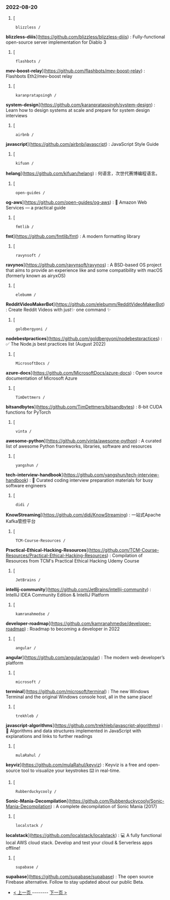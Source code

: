 ### 2022-08-20 
1. [
    

        blizzless /
**blizzless-diiis**](https://github.com/blizzless/blizzless-diiis) : Fully-functional open-source server implementation for Diablo 3
1. [
    

        flashbots /
**mev-boost-relay**](https://github.com/flashbots/mev-boost-relay) : Flashbots Eth2/mev-boost relay
1. [
    

        karanpratapsingh /
**system-design**](https://github.com/karanpratapsingh/system-design) : Learn how to design systems at scale and prepare for system design interviews
1. [
    

        airbnb /
**javascript**](https://github.com/airbnb/javascript) : JavaScript Style Guide
1. [
    

        kifuan /
**helang**](https://github.com/kifuan/helang) : 何语言，次世代赛博编程语言。
1. [
    

        open-guides /
**og-aws**](https://github.com/open-guides/og-aws) : 📙 Amazon Web Services — a practical guide
1. [
    

        fmtlib /
**fmt**](https://github.com/fmtlib/fmt) : A modern formatting library
1. [
    

        ravynsoft /
**ravynos**](https://github.com/ravynsoft/ravynos) : A BSD-based OS project that aims to provide an experience like and some compatibility with macOS (formerly known as airyxOS)
1. [
    

        elebumm /
**RedditVideoMakerBot**](https://github.com/elebumm/RedditVideoMakerBot) : Create Reddit Videos with just✨ one command ✨
1. [
    

        goldbergyoni /
**nodebestpractices**](https://github.com/goldbergyoni/nodebestpractices) : ✅ The Node.js best practices list (August 2022)
1. [
    

        MicrosoftDocs /
**azure-docs**](https://github.com/MicrosoftDocs/azure-docs) : Open source documentation of Microsoft Azure
1. [
    

        TimDettmers /
**bitsandbytes**](https://github.com/TimDettmers/bitsandbytes) : 8-bit CUDA functions for PyTorch
1. [
    

        vinta /
**awesome-python**](https://github.com/vinta/awesome-python) : A curated list of awesome Python frameworks, libraries, software and resources
1. [
    

        yangshun /
**tech-interview-handbook**](https://github.com/yangshun/tech-interview-handbook) : 💯 Curated coding interview preparation materials for busy software engineers
1. [
    

        didi /
**KnowStreaming**](https://github.com/didi/KnowStreaming) : 一站式Apache Kafka管控平台
1. [
    

        TCM-Course-Resources /
**Practical-Ethical-Hacking-Resources**](https://github.com/TCM-Course-Resources/Practical-Ethical-Hacking-Resources) : Compilation of Resources from TCM's Practical Ethical Hacking Udemy Course
1. [
    

        JetBrains /
**intellij-community**](https://github.com/JetBrains/intellij-community) : IntelliJ IDEA Community Edition & IntelliJ Platform
1. [
    

        kamranahmedse /
**developer-roadmap**](https://github.com/kamranahmedse/developer-roadmap) : Roadmap to becoming a developer in 2022
1. [
    

        angular /
**angular**](https://github.com/angular/angular) : The modern web developer’s platform
1. [
    

        microsoft /
**terminal**](https://github.com/microsoft/terminal) : The new Windows Terminal and the original Windows console host, all in the same place!
1. [
    

        trekhleb /
**javascript-algorithms**](https://github.com/trekhleb/javascript-algorithms) : 📝 Algorithms and data structures implemented in JavaScript with explanations and links to further readings
1. [
    

        mulaRahul /
**keyviz**](https://github.com/mulaRahul/keyviz) : Keyviz is a free and open-source tool to visualize your keystrokes ⌨️ in real-time.
1. [
    

        Rubberduckycooly /
**Sonic-Mania-Decompilation**](https://github.com/Rubberduckycooly/Sonic-Mania-Decompilation) : A complete decompilation of Sonic Mania (2017)
1. [
    

        localstack /
**localstack**](https://github.com/localstack/localstack) : 💻 A fully functional local AWS cloud stack. Develop and test your cloud & Serverless apps offline!
1. [
    

        supabase /
**supabase**](https://github.com/supabase/supabase) : The open source Firebase alternative. Follow to stay updated about our public Beta. 

- [ < 上一页 ](https://github.com/able8/github-trending-daily-record/blob/master/2022-08-19.md) -------- [ 下一页 > ](https://github.com/able8/github-trending-daily-record/blob/master/2022-08-21.md)